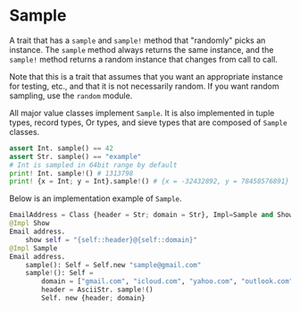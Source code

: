 # Sample

A trait that has a `sample` and `sample!` method that "randomly" picks an instance. The `sample` method always returns the same instance, and the `sample!` method returns a random instance that changes from call to call.

Note that this is a trait that assumes that you want an appropriate instance for testing, etc., and that it is not necessarily random. If you want random sampling, use the `random` module.

All major value classes implement `Sample`. It is also implemented in tuple types, record types, Or types, and sieve types that are composed of `Sample` classes.

```python
assert Int. sample() == 42
assert Str. sample() == "example"
# Int is sampled in 64bit range by default
print! Int. sample!() # 1313798
print! {x = Int; y = Int}.sample!() # {x = -32432892, y = 78458576891}
```

Below is an implementation example of `Sample`.

```python
EmailAddress = Class {header = Str; domain = Str}, Impl=Sample and Show
@Impl Show
Email address.
    show self = "{self::header}@{self::domain}"
@Impl Sample
Email address.
    sample(): Self = Self.new "sample@gmail.com"
    sample!(): Self =
        domain = ["gmail.com", "icloud.com", "yahoo.com", "outlook.com", ...].sample!()
        header = AsciiStr. sample!()
        Self. new {header; domain}
```